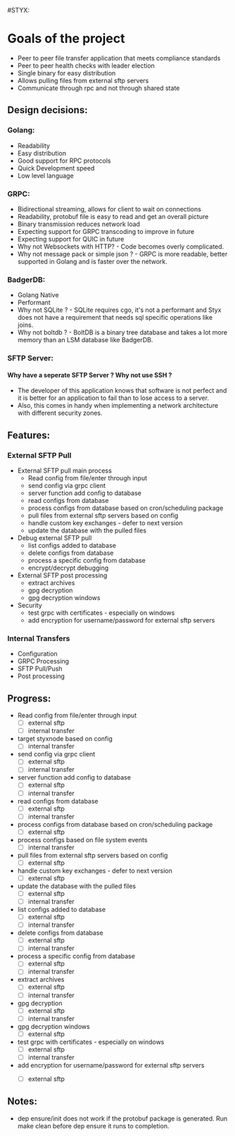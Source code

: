 
#STYX:
# Goals of the project
* Peer to peer file transfer application that meets compliance standards
* Peer to peer health checks with leader election
* Single binary for easy distribution
* Allows pulling files from external sftp servers
* Communicate through rpc and not through shared state

## Design decisions:
### Golang:
* Readability
* Easy distribution
* Good support for RPC protocols
* Quick Development speed
* Low level language
### GRPC:
* Bidirectional streaming, allows for client to wait on connections
* Readability, protobuf file is easy to read and get an overall picture
* Binary transmission reduces network load
* Expecting support for GRPC transcoding to improve in future
* Expecting support for QUIC in future
* Why not Websockets with HTTP? - Code becomes overly complicated.
* Why not message pack or simple json ? - GRPC is more readable, better supported in Golang and is faster over the network.
### BadgerDB:
* Golang Native
* Performant
* Why not SQLite ? - SQLite requires cgo, it's not a performant and Styx does not have a requirement that needs sql specific operations like joins.
* Why not boltdb ? - BoltDB is a binary tree database and takes a lot more memory than an LSM database like BadgerDB.
### SFTP Server:
#### Why have a seperate SFTP Server ? Why not use SSH ?
* The developer of this application knows that software is not perfect and it is better for an application to fail than to lose access to a server.
* Also, this comes in handy when implementing a network architecture with different security zones.

## Features:
### External SFTP Pull
- External SFTP pull main process
  * Read config from file/enter through input
  * send config via grpc client
  * server function add config to database
  * read configs from database
  * process configs from database based on cron/scheduling package
  * pull files from external sftp servers based on config
  * handle custom key exchanges - defer to next version
  * update the database with the pulled files
- Debug external SFTP pull
  * list configs added to database
  * delete configs from database
  * process a specific config from database
  * encrypt/decrypt debugging
- External SFTP post processing
  * extract archives
  * gpg decryption
  * gpg decryption windows
- Security
  * test grpc with certificates - especially on windows
  * add encryption for username/password for external sftp servers
### Internal Transfers
- Configuration
- GRPC Processing
- SFTP Pull/Push
- Post processing

## Progress:
* Read config from file/enter through input
  - [ ] external sftp
  - [ ] internal transfer
* target styxnode based on config
  - [ ] internal transfer
* send config via grpc client
  - [ ] external sftp
  - [ ] internal transfer
* server function add config to database
  - [ ] external sftp
  - [ ] internal transfer
* read configs from database
  - [ ] external sftp
  - [ ] internal transfer
* process configs from database based on cron/scheduling package
  - [ ] external sftp
* process configs based on file system events
  - [ ] internal transfer
* pull files from external sftp servers based on config
  - [ ] external sftp
* handle custom key exchanges - defer to next version
  - [ ] external sftp
* update the database with the pulled files
  - [ ] external sftp
  - [ ] internal transfer
* list configs added to database
  - [ ] external sftp
  - [ ] internal transfer
* delete configs from database
  - [ ] external sftp
  - [ ] internal transfer
* process a specific config from database
  - [ ] external sftp
  - [ ] internal transfer
* extract archives
  - [ ] external sftp
  - [ ] internal transfer
* gpg decryption
  - [ ] external sftp
  - [ ] internal transfer
* gpg decryption windows
  - [ ] external sftp
* test grpc with certificates - especially on windows
  - [ ] external sftp
  - [ ] internal transfer
* add encryption for username/password for external sftp servers
  - [ ] external sftp



## Notes:
* dep ensure/init does not work if the protobuf package is generated. Run make clean before dep ensure it runs to completion.
